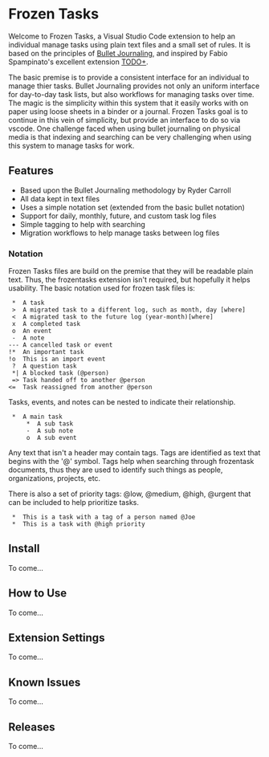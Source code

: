 # Frozen Tasks

Welcome to Frozen Tasks, a Visual Studio Code extension to help an individual manage tasks using plain text files and a small set of rules. It is based on the principles of [Bullet Journaling](https://bulletjournal.com/), and inspired by Fabio Spampinato's excellent extension [TODO+](https://marketplace.visualstudio.com/items?itemName=fabiospampinato.vscode-todo-plus).

The basic premise is to provide a consistent interface for an individual to manage thier tasks. Bullet Journaling provides not only an uniform interface for day-to-day task lists, but also workflows for managing tasks over time. The magic is the simplicity within this system that it easily works with on paper using loose sheets in a binder or a journal. Frozen Tasks goal is to continue in this vein of simplicity, but provide an interface to do so via vscode. One challenge faced when using bullet journaling on physical media is that indexing and searching can be very challenging when using this system to manage tasks for work.

## Features

* Based upon the Bullet Journaling methodology by Ryder Carroll
* All data kept in text files
* Uses a simple notation set (extended from the basic bullet notation)
* Support for daily, monthly, future, and custom task log files
* Simple tagging to help with searching
* Migration workflows to help manage tasks between log files

### Notation

Frozen Tasks files are build on the premise that they will be readable plain text. Thus, the frozentasks extension isn't required, but hopefully it helps usability. The basic notation used for frozen task files is:

     *  A task
     >  A migrated task to a different log, such as month, day [where]
     <  A migrated task to the future log (year-month)[where]
     x  A completed task
     o  An event
     -  A note
    --- A cancelled task or event
    !*  An important task
    !o  This is an import event
     ?  A question task
     *| A blocked task (@person)
     => Task handed off to another @person
    <=  Task reassigned from another @person

Tasks, events, and notes can be nested to indicate their relationship.

     *  A main task
         *  A sub task
         -  A sub note
         o  A sub event

Any text that isn't a header may contain tags. Tags are identified as text that begins with the '@' symbol. Tags help when searching through frozentask documents, thus they are used to identify such things as people, organizations, projects, etc.

There is also a set of priority tags: @low, @medium, @high, @urgent that can be included to help prioritize tasks.

     *  This is a task with a tag of a person named @Joe
     *  This is a task with @high priority

## Install

To come...

## How to Use

To come...

## Extension Settings

To come...

## Known Issues

To come...

## Releases

To come...
